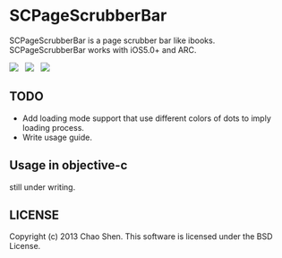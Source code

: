 SCPageScrubberBar
=============
SCPageScrubberBar is a page scrubber bar like ibooks.
SCPageScrubberBar works with iOS5.0+ and ARC.

<img src="https://raw.github.com/ohsc/SCPageScrubberBar/master/Resources/scrubber_bar.png" /> &nbsp;
<img src="https://raw.github.com/ohsc/SCPageScrubberBar/master/Resources/scrubber_bar_drag.png" /> &nbsp;
<img src="https://raw.github.com/ohsc/SCPageScrubberBar/master/Resources/scrubber_bar_drag_popover.png" />

TODO
----------------------
- Add loading mode support that use different colors of dots to imply loading process.
- Write usage guide.

Usage in objective-c
----------------------
still under writing.

LICENSE
----------------------
Copyright (c) 2013 Chao Shen. This software is licensed under the BSD License.



